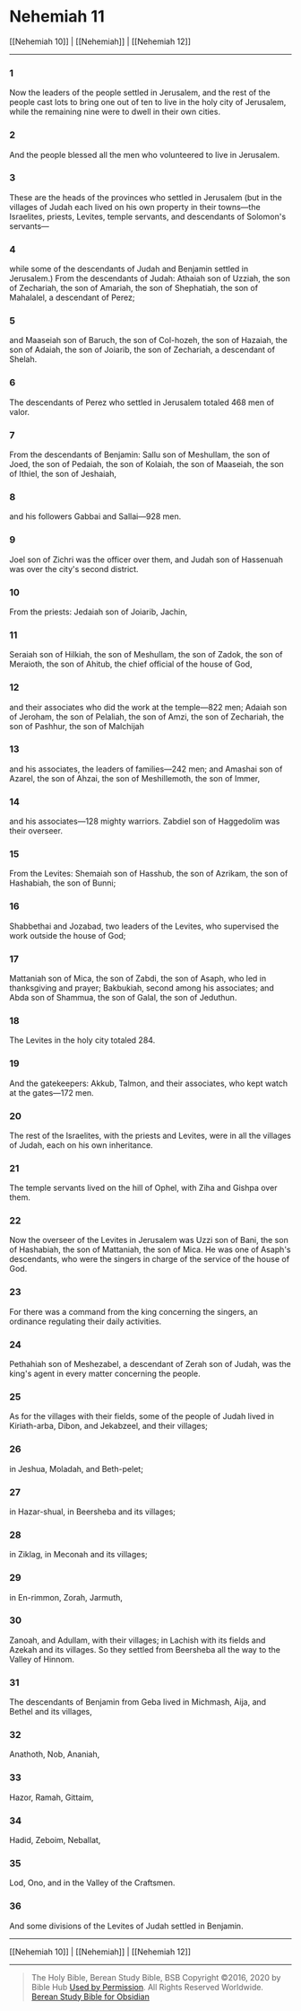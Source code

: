 # Nehemiah 11

[[Nehemiah 10]] | [[Nehemiah]] | [[Nehemiah 12]]

---

### 1
Now the leaders of the people settled in Jerusalem, and the rest of the people cast lots to bring one out of ten to live in the holy city of Jerusalem, while the remaining nine were to dwell in their own cities.

### 2
And the people blessed all the men who volunteered to live in Jerusalem.

### 3
These are the heads of the provinces who settled in Jerusalem (but in the villages of Judah each lived on his own property in their towns—the Israelites, priests, Levites, temple servants, and descendants of Solomon's servants—

### 4
while some of the descendants of Judah and Benjamin settled in Jerusalem.) From the descendants of Judah: Athaiah son of Uzziah, the son of Zechariah, the son of Amariah, the son of Shephatiah, the son of Mahalalel, a descendant of Perez;

### 5
and Maaseiah son of Baruch, the son of Col-hozeh, the son of Hazaiah, the son of Adaiah, the son of Joiarib, the son of Zechariah, a descendant of Shelah.

### 6
The descendants of Perez who settled in Jerusalem totaled 468 men of valor.

### 7
From the descendants of Benjamin: Sallu son of Meshullam, the son of Joed, the son of Pedaiah, the son of Kolaiah, the son of Maaseiah, the son of Ithiel, the son of Jeshaiah,

### 8
and his followers Gabbai and Sallai—928 men.

### 9
Joel son of Zichri was the officer over them, and Judah son of Hassenuah was over the city's second district.

### 10
From the priests: Jedaiah son of Joiarib, Jachin,

### 11
Seraiah son of Hilkiah, the son of Meshullam, the son of Zadok, the son of Meraioth, the son of Ahitub, the chief official of the house of God,

### 12
and their associates who did the work at the temple—822 men; Adaiah son of Jeroham, the son of Pelaliah, the son of Amzi, the son of Zechariah, the son of Pashhur, the son of Malchijah

### 13
and his associates, the leaders of families—242 men; and Amashai son of Azarel, the son of Ahzai, the son of Meshillemoth, the son of Immer,

### 14
and his associates—128 mighty warriors. Zabdiel son of Haggedolim was their overseer.

### 15
From the Levites: Shemaiah son of Hasshub, the son of Azrikam, the son of Hashabiah, the son of Bunni;

### 16
Shabbethai and Jozabad, two leaders of the Levites, who supervised the work outside the house of God;

### 17
Mattaniah son of Mica, the son of Zabdi, the son of Asaph, who led in thanksgiving and prayer; Bakbukiah, second among his associates; and Abda son of Shammua, the son of Galal, the son of Jeduthun.

### 18
The Levites in the holy city totaled 284.

### 19
And the gatekeepers: Akkub, Talmon, and their associates, who kept watch at the gates—172 men.

### 20
The rest of the Israelites, with the priests and Levites, were in all the villages of Judah, each on his own inheritance.

### 21
The temple servants lived on the hill of Ophel, with Ziha and Gishpa over them.

### 22
Now the overseer of the Levites in Jerusalem was Uzzi son of Bani, the son of Hashabiah, the son of Mattaniah, the son of Mica. He was one of Asaph's descendants, who were the singers in charge of the service of the house of God.

### 23
For there was a command from the king concerning the singers, an ordinance regulating their daily activities.

### 24
Pethahiah son of Meshezabel, a descendant of Zerah son of Judah, was the king's agent in every matter concerning the people.

### 25
As for the villages with their fields, some of the people of Judah lived in Kiriath-arba, Dibon, and Jekabzeel, and their villages;

### 26
in Jeshua, Moladah, and Beth-pelet;

### 27
in Hazar-shual, in Beersheba and its villages;

### 28
in Ziklag, in Meconah and its villages;

### 29
in En-rimmon, Zorah, Jarmuth,

### 30
Zanoah, and Adullam, with their villages; in Lachish with its fields and Azekah and its villages. So they settled from Beersheba all the way to the Valley of Hinnom.

### 31
The descendants of Benjamin from Geba lived in Michmash, Aija, and Bethel and its villages,

### 32
Anathoth, Nob, Ananiah,

### 33
Hazor, Ramah, Gittaim,

### 34
Hadid, Zeboim, Neballat,

### 35
Lod, Ono, and in the Valley of the Craftsmen.

### 36
And some divisions of the Levites of Judah settled in Benjamin.

---

[[Nehemiah 10]] | [[Nehemiah]] | [[Nehemiah 12]]

---

> The Holy Bible, Berean Study Bible, BSB
> Copyright &copy;2016, 2020 by Bible Hub
> [Used by Permission](https://berean.bible/terms.htm). All Rights Reserved Worldwide.
> [Berean Study Bible for Obsidian](https://github.com/gapmiss/berean-study-bible-for-obsidian)</small>

